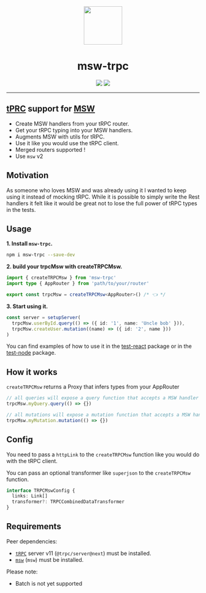 <div align="center">
  <img src="assets/trpc-msw.png" style="height: 100px;"/>
  <h1>msw-trpc</h1>
  <a href="https://www.npmjs.com/package/msw-trpc"><img src="https://img.shields.io/npm/v/msw-trpc.svg?style=flat&color=brightgreen" target="_blank" /></a>
  <a href="./LICENSE"><img src="https://img.shields.io/badge/license-MIT-black" /></a>
  <br />
  <hr />
</div>

## **[tPRC](https://trpc.io/) support for [MSW](https://mswjs.io/)**

- Create MSW handlers from your tRPC router.
- Get your tRPC typing into your MSW handlers.
- Augments MSW with utils for tRPC.
- Use it like you would use the tRPC client.
- Merged routers supported !
- Use `msw` v2

## Motivation

As someone who loves MSW and was already using it I wanted to keep using it instead of mocking tRPC. While it is possible to simply write the Rest handlers it felt like it would be great not to lose the full power of tRPC types in the tests.

## Usage

**1. Install `msw-trpc`.**

```bash
npm i msw-trpc --save-dev
```

**2. build your trpcMsw with createTRPCMsw.**

```typescript
import { createTRPCMsw } from 'msw-trpc'
import type { AppRouter } from 'path/to/your/router'

export const trpcMsw = createTRPCMsw<AppRouter>() /* 👈 */
```

**3. Start using it.**

```typescript
const server = setupServer(
  trpcMsw.userById.query(() => ({ id: '1', name: 'Uncle bob' })),
  trpcMsw.createUser.mutation((name) => ({ id: '2', name }))
)
```

You can find examples of how to use it in the [test-react](./packages/test-react/package.json) package or in the [test-node](./packages/test-node/package.json) package.

## How it works

`createTRPCMsw` returns a Proxy that infers types from your AppRouter

```typescript
// all queries will expose a query function that accepts a MSW handler
trpcMsw.myQuery.query(() => {})

// all mutations will expose a mutation function that accepts a MSW handler
trpcMsw.myMutation.mutation(() => {})
```

## Config

You need to pass a `httpLink` to the `createTRPCMsw` function like you would do with the tRPC client.

You can pass an optional transformer like `superjson` to the `createTRPCMsw` function.

```typescript
interface TRPCMswConfig {
  links: Link[]
  transformer?: TRPCCombinedDataTransformer
}
```

## Requirements

Peer dependencies:

- [`tRPC`](https://github.com/trpc/trpc) server v11 (`@trpc/server@next`) must be installed.
- [`msw`](https://github.com/mswjs/msw) (`msw`) must be installed.

Please note:

- Batch is not yet supported
